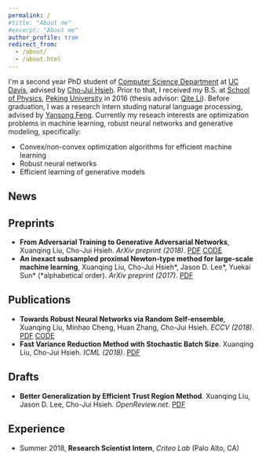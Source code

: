 ```yaml
---
permalink: /
#title: "About me"
#excerpt: "About me"
author_profile: true
redirect_from: 
  - /about/
  - /about.html
---
```


I'm a second year PhD student of [Computer Science Department](http://www.cs.ucdavis.edu/) at [UC Davis](https://www.ucdavis.edu/), advised by [Cho-Jui Hsieh](http://www.stat.ucdavis.edu/~chohsieh/rf/). Prior to that, I received my B.S. at [School of Physics](http://www.phy.pku.edu.cn/English.html), [Peking University](http://english.pku.edu.cn/) in 2016 (thesis advisor: [Qite Li](http://www.phy.pku.edu.cn/~liqt/index.html)). Before graduation, I was a research intern studing natural language processing, advised by [Yansong Feng](https://sites.google.com/site/ysfeng/home). Currently my reseach interests are optimization problems in machine learning, robust neural networks and generative modeling, specifically:

+ Convex/non-convex optimization algorithms for efficient machine learning
+ Robust neural networks
+ Efficient learning of generative models

## News

## Preprints
+ **From Adversarial Training to Generative Adversarial Networks**, Xuanqing Liu, Cho-Jui Hsieh. *ArXiv preprint (2018)*. [PDF](https://arxiv.org/pdf/1807.10454.pdf) [CODE](https://github.com/xuanqing94/AdvGAN) 
+ **An inexact subsampled proximal Newton-type method for large-scale machine learning**, Xuanqing Liu, Cho-Jui Hsieh\*, Jason D. Lee\*, Yuekai Sun\* (\*alphabetical order). *ArXiv preprint (2017)*. [PDF](https://arxiv.org/pdf/1708.08552.pdf)

## Publications
+ **Towards Robust Neural Networks via Random Self-ensemble**, Xuanqing Liu, Minhao Cheng, Huan Zhang, Cho-Jui Hsieh. *ECCV (2018)*. [PDF](https://arxiv.org/pdf/1712.00673.pdf) [CODE](https://github.com/xuanqing94/RobustNet)
+ **Fast Variance Reduction Method with Stochastic Batch Size**. Xuanqing Liu, Cho-Jui Hsieh. *ICML (2018)*. [PDF](https://arxiv.org/pdf/1808.02169.pdf)

## Drafts
+ **Better Generalization by Efficient Trust Region Method**. Xuanqing Liu, Jason D. Lee, Cho-Jui Hsieh. *OpenReview.net*. [PDF](https://openreview.net/pdf?id=HJjePwx0-)

## Experience

+ Summer 2018, **Research Scientist Intern**, *Criteo Lab* (Palo Alto, CA)

